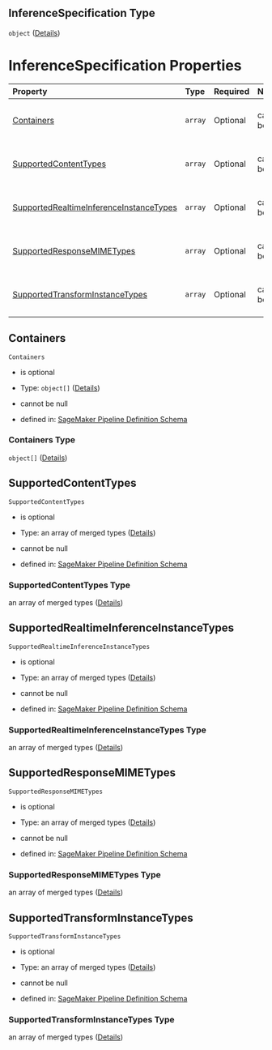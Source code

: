 ## InferenceSpecification Type

`object` ([Details](pipeline-definition-definitions-registermodelstep-properties-arguments-properties-inferencespecification.md))

# InferenceSpecification Properties

| Property                                                                            | Type    | Required | Nullable       | Defined by                                                                                                                                                                                                                                                                                                                                                                                                                                          |
| :---------------------------------------------------------------------------------- | :------ | :------- | :------------- | :-------------------------------------------------------------------------------------------------------------------------------------------------------------------------------------------------------------------------------------------------------------------------------------------------------------------------------------------------------------------------------------------------------------------------------------------------- |
| [Containers](#containers)                                                           | `array` | Optional | cannot be null | [SageMaker Pipeline Definition Schema](pipeline-definition-definitions-registermodelstep-properties-arguments-properties-inferencespecification-properties-containers.md "https://github.com/jerrypeng7773/sagemaker-model-building-pipeline-definition-JSON-schema/schema/#/definitions/RegisterModelStep/properties/Arguments/properties/InferenceSpecification/properties/Containers")                                                           |
| [SupportedContentTypes](#supportedcontenttypes)                                     | `array` | Optional | cannot be null | [SageMaker Pipeline Definition Schema](pipeline-definition-definitions-registermodelstep-properties-arguments-properties-inferencespecification-properties-supportedcontenttypes.md "https://github.com/jerrypeng7773/sagemaker-model-building-pipeline-definition-JSON-schema/schema/#/definitions/RegisterModelStep/properties/Arguments/properties/InferenceSpecification/properties/SupportedContentTypes")                                     |
| [SupportedRealtimeInferenceInstanceTypes](#supportedrealtimeinferenceinstancetypes) | `array` | Optional | cannot be null | [SageMaker Pipeline Definition Schema](pipeline-definition-definitions-registermodelstep-properties-arguments-properties-inferencespecification-properties-supportedrealtimeinferenceinstancetypes.md "https://github.com/jerrypeng7773/sagemaker-model-building-pipeline-definition-JSON-schema/schema/#/definitions/RegisterModelStep/properties/Arguments/properties/InferenceSpecification/properties/SupportedRealtimeInferenceInstanceTypes") |
| [SupportedResponseMIMETypes](#supportedresponsemimetypes)                           | `array` | Optional | cannot be null | [SageMaker Pipeline Definition Schema](pipeline-definition-definitions-registermodelstep-properties-arguments-properties-inferencespecification-properties-supportedresponsemimetypes.md "https://github.com/jerrypeng7773/sagemaker-model-building-pipeline-definition-JSON-schema/schema/#/definitions/RegisterModelStep/properties/Arguments/properties/InferenceSpecification/properties/SupportedResponseMIMETypes")                           |
| [SupportedTransformInstanceTypes](#supportedtransforminstancetypes)                 | `array` | Optional | cannot be null | [SageMaker Pipeline Definition Schema](pipeline-definition-definitions-registermodelstep-properties-arguments-properties-inferencespecification-properties-supportedtransforminstancetypes.md "https://github.com/jerrypeng7773/sagemaker-model-building-pipeline-definition-JSON-schema/schema/#/definitions/RegisterModelStep/properties/Arguments/properties/InferenceSpecification/properties/SupportedTransformInstanceTypes")                 |

## Containers



`Containers`

*   is optional

*   Type: `object[]` ([Details](pipeline-definition-definitions-registermodelstep-properties-arguments-properties-inferencespecification-properties-containers-items.md))

*   cannot be null

*   defined in: [SageMaker Pipeline Definition Schema](pipeline-definition-definitions-registermodelstep-properties-arguments-properties-inferencespecification-properties-containers.md "https://github.com/jerrypeng7773/sagemaker-model-building-pipeline-definition-JSON-schema/schema/#/definitions/RegisterModelStep/properties/Arguments/properties/InferenceSpecification/properties/Containers")

### Containers Type

`object[]` ([Details](pipeline-definition-definitions-registermodelstep-properties-arguments-properties-inferencespecification-properties-containers-items.md))

## SupportedContentTypes



`SupportedContentTypes`

*   is optional

*   Type: an array of merged types ([Details](pipeline-definition-definitions-stringargumentvalue.md))

*   cannot be null

*   defined in: [SageMaker Pipeline Definition Schema](pipeline-definition-definitions-registermodelstep-properties-arguments-properties-inferencespecification-properties-supportedcontenttypes.md "https://github.com/jerrypeng7773/sagemaker-model-building-pipeline-definition-JSON-schema/schema/#/definitions/RegisterModelStep/properties/Arguments/properties/InferenceSpecification/properties/SupportedContentTypes")

### SupportedContentTypes Type

an array of merged types ([Details](pipeline-definition-definitions-stringargumentvalue.md))

## SupportedRealtimeInferenceInstanceTypes



`SupportedRealtimeInferenceInstanceTypes`

*   is optional

*   Type: an array of merged types ([Details](pipeline-definition-definitions-stringargumentvalue.md))

*   cannot be null

*   defined in: [SageMaker Pipeline Definition Schema](pipeline-definition-definitions-registermodelstep-properties-arguments-properties-inferencespecification-properties-supportedrealtimeinferenceinstancetypes.md "https://github.com/jerrypeng7773/sagemaker-model-building-pipeline-definition-JSON-schema/schema/#/definitions/RegisterModelStep/properties/Arguments/properties/InferenceSpecification/properties/SupportedRealtimeInferenceInstanceTypes")

### SupportedRealtimeInferenceInstanceTypes Type

an array of merged types ([Details](pipeline-definition-definitions-stringargumentvalue.md))

## SupportedResponseMIMETypes



`SupportedResponseMIMETypes`

*   is optional

*   Type: an array of merged types ([Details](pipeline-definition-definitions-stringargumentvalue.md))

*   cannot be null

*   defined in: [SageMaker Pipeline Definition Schema](pipeline-definition-definitions-registermodelstep-properties-arguments-properties-inferencespecification-properties-supportedresponsemimetypes.md "https://github.com/jerrypeng7773/sagemaker-model-building-pipeline-definition-JSON-schema/schema/#/definitions/RegisterModelStep/properties/Arguments/properties/InferenceSpecification/properties/SupportedResponseMIMETypes")

### SupportedResponseMIMETypes Type

an array of merged types ([Details](pipeline-definition-definitions-stringargumentvalue.md))

## SupportedTransformInstanceTypes



`SupportedTransformInstanceTypes`

*   is optional

*   Type: an array of merged types ([Details](pipeline-definition-definitions-stringargumentvalue.md))

*   cannot be null

*   defined in: [SageMaker Pipeline Definition Schema](pipeline-definition-definitions-registermodelstep-properties-arguments-properties-inferencespecification-properties-supportedtransforminstancetypes.md "https://github.com/jerrypeng7773/sagemaker-model-building-pipeline-definition-JSON-schema/schema/#/definitions/RegisterModelStep/properties/Arguments/properties/InferenceSpecification/properties/SupportedTransformInstanceTypes")

### SupportedTransformInstanceTypes Type

an array of merged types ([Details](pipeline-definition-definitions-stringargumentvalue.md))
